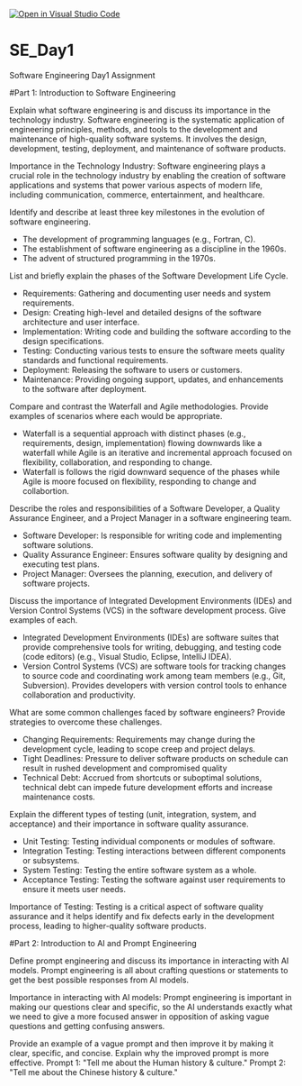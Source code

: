 [![Open in Visual Studio Code](https://classroom.github.com/assets/open-in-vscode-2e0aaae1b6195c2367325f4f02e2d04e9abb55f0b24a779b69b11b9e10269abc.svg)](https://classroom.github.com/online_ide?assignment_repo_id=15566457&assignment_repo_type=AssignmentRepo)
# SE_Day1
Software Engineering Day1 Assignment

#Part 1: Introduction to Software Engineering

Explain what software engineering is and discuss its importance in the technology industry.
Software engineering is the systematic application of engineering principles, methods, and tools to the development and maintenance of high-quality software systems. It involves the design, development, testing, deployment, and maintenance of software products.

Importance in the Technology Industry: Software engineering plays a crucial role in the technology industry by enabling the creation of software applications and systems that power various aspects of modern life, including communication, commerce, entertainment, and healthcare.


Identify and describe at least three key milestones in the evolution of software engineering.
- The development of programming languages (e.g., Fortran, C).
- The establishment of software engineering as a discipline in the 1960s.
- The advent of structured programming in the 1970s.


List and briefly explain the phases of the Software Development Life Cycle.
- Requirements: Gathering and documenting user needs and system requirements.
- Design: Creating high-level and detailed designs of the software architecture and user interface.
- Implementation: Writing code and building the software according to the design specifications.
- Testing: Conducting various tests to ensure the software meets quality standards and functional requirements.
- Deployment: Releasing the software to users or customers.
- Maintenance: Providing ongoing support, updates, and enhancements to the software after deployment.


Compare and contrast the Waterfall and Agile methodologies. Provide examples of scenarios where each would be appropriate.
- Waterfall is a sequential approach with distinct phases (e.g., requirements, design, implementation) flowing downwards like a waterfall while Agile is an iterative and incremental approach focused on flexibility, collaboration, and responding to change.
- Waterfall is follows the rigid downward sequence of the phases while Agile is moore focused on flexibility, responding to change and collabortion.


Describe the roles and responsibilities of a Software Developer, a Quality Assurance Engineer, and a Project Manager in a software engineering team.
- Software Developer: Is responsible for writing code and implementing software solutions.
- Quality Assurance Engineer: Ensures software quality by designing and executing test plans.
- Project Manager: Oversees the planning, execution, and delivery of software projects.


Discuss the importance of Integrated Development Environments (IDEs) and Version Control Systems (VCS) in the software development process. Give examples of each.
- Integrated Development Environments (IDEs) are software suites that provide comprehensive tools for writing, debugging, and testing code (code editors) (e.g., Visual Studio, Eclipse, IntelliJ IDEA).
- Version Control Systems (VCS) are software tools for tracking changes to source code and 
coordinating work among team members (e.g., Git, Subversion). Provides developers with version control tools to enhance collaboration and productivity.


What are some common challenges faced by software engineers? Provide strategies to overcome these challenges.
- Changing Requirements: Requirements may change during the development cycle, leading to scope creep and project delays.
- Tight Deadlines: Pressure to deliver software products on schedule can result in rushed development and compromised quality
- Technical Debt: Accrued from shortcuts or suboptimal solutions, technical debt can impede future development efforts and increase maintenance costs.

Explain the different types of testing (unit, integration, system, and acceptance) and their importance in software quality assurance.
- Unit Testing: Testing individual components or modules of software.
- Integration Testing: Testing interactions between different components or subsystems.
- System Testing: Testing the entire software system as a whole.
- Acceptance Testing: Testing the software against user requirements to ensure it meets user needs.
  
Importance of Testing: Testing is a critical aspect of software quality assurance and it helps identify and fix defects early in the development process, leading to higher-quality software products.


#Part 2: Introduction to AI and Prompt Engineering


Define prompt engineering and discuss its importance in interacting with AI models.
Prompt engineering is all about crafting questions or statements to get the best possible responses from AI models. 

Importance in interacting with AI models:
Prompt engineering is important in making our questions clear and specific, so the AI understands exactly what we need to give a more focused answer in opposition of asking vague questions and getting confusing answers.


Provide an example of a vague prompt and then improve it by making it clear, specific, and concise. Explain why the improved prompt is more effective.
Prompt 1: "Tell me about the Human history & culture."
Prompt 2: "Tell me about the Chinese history & culture."
